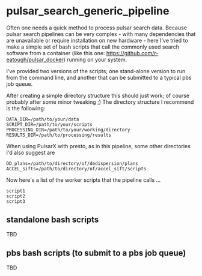 # pulsar_search_generic_pipeline
Often one needs a quick method to process pulsar search data. Because pulsar search pipelines can be very complex - with many dependencies that are unavailable or require installation on new hardware - here I've tried to make a simple set of bash scripts that call the commonly used search software from a container (like this one: https://github.com/r-eatough/pulsar_docker) running on your system.

I've provided two versions of the scripts; one stand-alone version to run from the command line, and another that can be submitted to a typical pbs job queue.  

After creating a simple directory structure this should just work; of course probably after some minor tweaking ;) The directory structure I recommend is the following:

    DATA_DIR=/path/to/your/data
    SCRIPT_DIR=/path/to/your/scripts
    PROCESSING_DIR=/path/to/your/working/directory
    RESULTS_DIR=/path/to/processing/results

When using PulsarX with presto, as in this pipeline, some other directories I'd also suggest are

    DD_plans=/path/to/directory/of/dedispersion/plans
    ACCEL_sifts=/path/to/directory/of/accel_sift/scripts

Now here's a list of the worker scripts that the pipeline calls ...

    script1
    script2
    script3
    


## standalone bash scripts
TBD

## pbs bash scripts (to submit to a pbs job queue)
TBD
